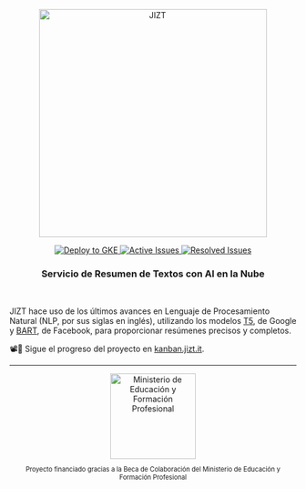 <p align="center"><img width="400" src="https://github.com/dmlls/jizt/blob/main/img/readme/JIZT-logo.svg" alt="JIZT"></p>

<p align="center" display="inline-block">
  <a href="https://github.com/dmlls/jizt/actions?query=workflow%3A%22Deploy+to+GKE%22">
    <img src="https://github.com/dmlls/jizt/workflows/Deploy%20to%20GKE/badge.svg?branch=main" alt="Deploy to GKE">
  </a>
  <a href="https://deepsource.io/gh/dmlls/jizt/?ref=repository-badge">
    <img src="https://deepsource.io/gh/dmlls/jizt.svg/?label=active+issues" alt="Active Issues">
  </a>
  <a href="https://deepsource.io/gh/dmlls/jizt/?ref=repository-badge">
    <img src="https://deepsource.io/gh/dmlls/jizt.svg/?label=resolved+issues" alt="Resolved Issues">
  </a>
</p>

<h3 align="center">Servicio de Resumen de Textos con AI en la Nube</h3>
<br/> 

JIZT hace uso de los últimos avances en Lenguaje de Procesamiento Natural (NLP, por sus siglas en inglés), utilizando los modelos <a href="https://arxiv.org/abs/1910.10683">T5</a>, de Google y <a href="https://arxiv.org/abs/1910.13461">BART</a>, de Facebook, para proporcionar resúmenes precisos y completos.

📽️🍿 Sigue el progreso del proyecto en <a href="https://board.jizt.it/public/board/c08ea3322e2876652a0581e79d6430e2dc0c27720d8a06d7853e84c3cd2b">kanban.jizt.it</a>.

---

<div align="center">
  <span align="center"> <img width="150" class="center" src="https://github.com/dmlls/jizt/blob/main/img/readme/ministerio-logo.png" alt="Ministerio de Educación y Formación Profesional"></span>
  <p align="center" style="font-size:0.8em">Proyecto financiado gracias a la Beca de Colaboración del Ministerio de Educación y Formación Profesional</p>
</div>
